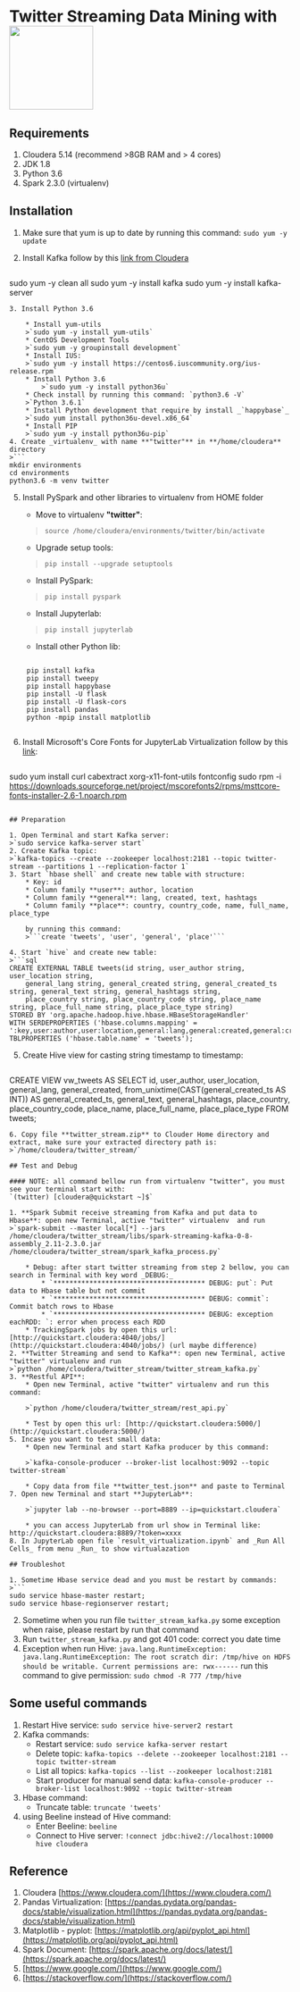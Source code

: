 # Twitter Streaming Data Mining with<img src="https://spark.apache.org/images/spark-logo-trademark.png" width="150" />

## Requirements

1. Cloudera 5.14 (recommend >8GB RAM and > 4 cores)
2. JDK 1.8
2. Python 3.6
3. Spark 2.3.0 (virtualenv)

## Installation

1. Make sure that yum is up to date by running this command: `sudo yum -y update`

2. Install Kafka follow by this [link from Cloudera](https://www.cloudera.com/documentation/kafka/latest/topics/kafka_installing.html#concept_ctb_k1c_d5)
>```
sudo yum -y clean all
sudo yum -y install kafka
sudo yum -y install kafka-server
```
3. Install Python 3.6

    * Install yum-utils
    >`sudo yum -y install yum-utils`
    * CentOS Development Tools
    >`sudo yum -y groupinstall development`
    * Install IUS:
    >`sudo yum -y install https://centos6.iuscommunity.org/ius-release.rpm`
    * Install Python 3.6
        >`sudo yum -y install python36u`
    * Check install by running this command: `python3.6 -V`
    >`Python 3.6.1`
    * Install Python development that require by install _`happybase`_
    >`sudo yum install python36u-devel.x86_64`
    * Install PIP
    >`sudo yum -y install python36u-pip`
4. Create _virtualenv_ with name **"twitter"** in **/home/cloudera** directory
>```
mkdir environments
cd environments
python3.6 -m venv twitter
```

5. Install PySpark and other libraries to virtualenv from HOME folder

    * Move to virtualenv **"twitter"**:
    >`source /home/cloudera/environments/twitter/bin/activate`
    * Upgrade setup tools:
    >`pip install --upgrade setuptools`
    * Install PySpark:
    >`pip install pyspark`
    * Install Jupyterlab:
    >`pip install jupyterlab`
    * Install other Python lib:
    >```
        pip install kafka
        pip install tweepy
        pip install happybase
        pip install -U flask
        pip install -U flask-cors
        pip install pandas
        python -mpip install matplotlib
    ```
6. Install Microsoft's Core Fonts for JupyterLab Virtualization follow by this [link](http://mscorefonts2.sourceforge.net/):
>```
sudo yum install curl cabextract xorg-x11-font-utils fontconfig
sudo rpm -i https://downloads.sourceforge.net/project/mscorefonts2/rpms/msttcore-fonts-installer-2.6-1.noarch.rpm
```

## Preparation

1. Open Terminal and start Kafka server:
>`sudo service kafka-server start`
2. Create Kafka topic:
>`kafka-topics --create --zookeeper localhost:2181 --topic twitter-stream --partitions 1 --replication-factor 1`
3. Start `hbase shell` and create new table with structure:
    * Key: id
    * Column family **user**: author, location
    * Column family **general**: lang, created, text, hashtags
    * Column family **place**: country, country_code, name, full_name, place_type

    by running this command:
    >```create 'tweets', 'user', 'general', 'place'```

4. Start `hive` and create new table:
>```sql
CREATE EXTERNAL TABLE tweets(id string, user_author string, user_location string,
    general_lang string, general_created string, general_created_ts string, general_text string, general_hashtags string,
    place_country string, place_country_code string, place_name string, place_full_name string, place_place_type string)
STORED BY 'org.apache.hadoop.hive.hbase.HBaseStorageHandler'
WITH SERDEPROPERTIES ('hbase.columns.mapping' = ':key,user:author,user:location,general:lang,general:created,general:created_ts,general:text,general:hashtags,place:country,place:country_code,place:name,place:full_name,place:place_type')
TBLPROPERTIES ('hbase.table.name' = 'tweets');
```
5. Create Hive view for casting string timestamp to timestamp:
>```sql
CREATE VIEW vw_tweets AS
SELECT id, user_author, user_location, general_lang, general_created,
    from_unixtime(CAST(general_created_ts AS INT)) AS general_created_ts, general_text, general_hashtags,
    place_country, place_country_code, place_name, place_full_name, place_place_type FROM tweets;
```
6. Copy file **twitter_stream.zip** to Clouder Home directory and extract, make sure your extracted directory path is: >`/home/cloudera/twitter_stream/`

## Test and Debug

#### NOTE: all command bellow run from virtualenv "twitter", you must see your terminal start with:
`(twitter) [cloudera@quickstart ~]$`

1. **Spark Submit receive streaming from Kafka and put data to Hbase**: open new Terminal, active "twitter" virtualenv  and run
>`spark-submit --master local[*] --jars /home/cloudera/twitter_stream/libs/spark-streaming-kafka-0-8-assembly_2.11-2.3.0.jar /home/cloudera/twitter_stream/spark_kafka_process.py`

    * Debug: after start twitter streaming from step 2 bellow, you can search in Terminal with key word _DEBUG:_
        * `************************************** DEBUG: put`: Put data to Hbase table but not commit
        * `************************************** DEBUG: commit`: Commit batch rows to Hbase
        * `************************************** DEBUG: exception eachRDD: `: error when process each RDD
    * TrackingSpark jobs by open this url: [http://quickstart.cloudera:4040/jobs/](http://quickstart.cloudera:4040/jobs/) (url maybe difference)
2. **Twitter Streaming and send to Kafka**: open new Terminal, active "twitter" virtualenv and run
>`python /home/cloudera/twitter_stream/twitter_stream_kafka.py`
3. **Restful API**:
    * Open new Terminal, active "twitter" virtualenv and run this command:

    >`python /home/cloudera/twitter_stream/rest_api.py`

    * Test by open this url: [http://quickstart.cloudera:5000/](http://quickstart.cloudera:5000/)
5. Incase you want to test small data:
    * Open new Terminal and start Kafka producer by this command:

    >`kafka-console-producer --broker-list localhost:9092 --topic twitter-stream`

    * Copy data from file **twitter_test.json** and paste to Terminal
7. Open new Terminal and start **JupyterLab**:

    >`jupyter lab --no-browser --port=8889 --ip=quickstart.cloudera`

    * you can access JupyterLab from url show in Terminal like: http://quickstart.cloudera:8889/?token=xxxx
8. In JupyterLab open file `result_virtualization.ipynb` and _Run All Cells_ from menu _Run_ to show virtualazation

## Troubleshot

1. Sometime Hbase service dead and you must be restart by commands:
>```
sudo service hbase-master restart;
sudo service hbase-regionserver restart;
```
2. Sometime when you run file `twitter_stream_kafka.py` some exception when raise, please restart by run that command
3. Run `twitter_stream_kafka.py` and got 401 code: correct you date time
4. Exception when run Hive: `java.lang.RuntimeException: java.lang.RuntimeException: The root scratch dir: /tmp/hive on HDFS should be writable. Current permissions are: rwx------` run this command to give permission: `sudo chmod -R 777 /tmp/hive`

## Some useful commands

1. Restart Hive service: `sudo service hive-server2 restart`
2. Kafka commands:
    * Restart service: `sudo service kafka-server restart`
    * Delete topic: `kafka-topics --delete --zookeeper localhost:2181 --topic twitter-stream`
    * List all topics: `kafka-topics --list --zookeeper localhost:2181`
    * Start producer for manual send data: `kafka-console-producer --broker-list localhost:9092 --topic twitter-stream`
3. Hbase command:
    * Truncate table: `truncate 'tweets'`
4. using Beeline instead of Hive command:
    * Enter Beeline: `beeline`
    * Connect to Hive server: `!connect jdbc:hive2://localhost:10000 hive cloudera`

## Reference

1. Cloudera [https://www.cloudera.com/](https://www.cloudera.com/)
2. Pandas Virtualization: [https://pandas.pydata.org/pandas-docs/stable/visualization.html](https://pandas.pydata.org/pandas-docs/stable/visualization.html)
3. Matplotlib - pyplot: [https://matplotlib.org/api/pyplot_api.html](https://matplotlib.org/api/pyplot_api.html)
4. Spark Document: [https://spark.apache.org/docs/latest/](https://spark.apache.org/docs/latest/)
5. [https://www.google.com/](https://www.google.com/)
6. [https://stackoverflow.com/](https://stackoverflow.com/)
